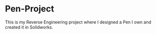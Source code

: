 # Pen-Project
This is my Reverse Engineering project where I designed a Pen I own and created it in Solidworks.
